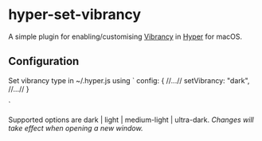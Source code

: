 # hyper-set-vibrancy

A simple plugin for enabling/customising [Vibrancy](https://developer.apple.com/design/human-interface-guidelines/macos/visual-design/translucency/) in [Hyper](https://hyper.is/) for macOS.

## Configuration

Set vibrancy type in ~/.hyper.js using 
`
  config: {
    //...//
    setVibrancy: "dark",
    //...//
  }
  
`

Supported options are dark | light | medium-light | ultra-dark. *Changes will take effect when opening a new window.*
